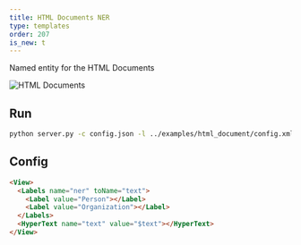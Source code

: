```yaml
---
title: HTML Documents NER
type: templates
order: 207
is_new: t
---
```


Named entity for the HTML Documents

<img src="/images/screens/html_document.png" class="img-template-example" title="HTML Documents" />

## Run

```bash
python server.py -c config.json -l ../examples/html_document/config.xml -i ../examples/html_document/tasks.json -o output_html_ner
```

## Config 

```html
<View>
  <Labels name="ner" toName="text">
    <Label value="Person"></Label>
    <Label value="Organization"></Label>
  </Labels>
  <HyperText name="text" value="$text"></HyperText>
</View>
```

